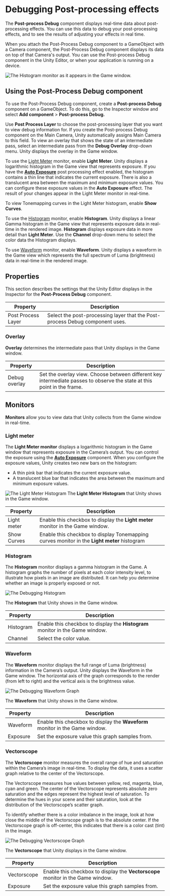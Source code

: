 # Debugging Post-processing effects

The **Post-process Debug** component displays real-time data about post-processing effects. You can use this data to debug your post-processing effects, and to see the results of adjusting your effects in real time.

When you attach the Post-Process Debug component to a GameObject with a Camera component, the Post-Process Debug component displays its data on top of that Camera's output. You can use the Post-process Debug component in the Unity Editor, or when your application is running on a device.

![The Histogram monitor as it appears in the Game window.](images/Ppv2_Debugging_Histogram.png)

## Using the Post-Process Debug component

To use the Post-Process Debug component, create a **Post-process Debug** component on a GameObject. To do this, go to the Inspector window and select **Add component** > **Post-process Debug.**

Use **Post Process Layer** to choose the post-processing layer that you want to view debug information for. If you create the Post-process Debug component on the Main Camera, Unity automatically assigns Main Camera to this field.
To view an overlay that shows the state of an intermediate pass,  select an intermediate pass from the **Debug Overlay** drop-down menu. Unity displays the overlay in the Game window.

To use the [Light Meter](#light-meter) monitor, enable **Light Meter**. Unity displays a logarithmic histogram in the Game view that represents exposure. If you have the [**Auto Exposure**](https://docs.unity3d.com/Assets/com.unity.postprocessing@3.4.0@latest?subfolder=/manual/Auto-Exposure.html) post processing effect enabled, the histogram contains a thin line that indicates the current exposure. There is also a translucent area between the maximum and minimum exposure values. You can configure these exposure values in the **Auto Exposure** effect. The result of your changes appear in the Light Meter monitor in real-time.

To view Tonemapping curves in the Light Meter histogram, enable **Show Curves**.

To use the [Histogram](#histogram) monitor, enable **Histogram**. Unity displays a linear Gamma histogram in the Game view that represents exposure data in real-time in the rendered image. **Histogram** displays exposure data in more detail than **Light Meter**. Use the **Channel** drop-down menu to select the color data the Histogram displays.

To use [Waveform](#waveform) monitor, enable **Waveform**. Unity displays a waveform in the Game view which represents the full spectrum of Luma (brightness) data in real-time in the rendered image.

## Properties

This section describes the settings that the Unity Editor displays in the Inspector for the **Post-Process Debug** component.

| **Property**       | **Description** |
|--------------------|-----------------|
| Post Process Layer | Select the post-processing layer that the Post-process Debug component uses.|

### Overlay

**Overlay** determines the intermediate pass that Unity displays in the Game window.

| **Property**  | **Description**                                              |
| ------------- | ------------------------------------------------------------ |
| Debug overlay | Set the overlay view. Choose between different key intermediate passes to observe the state at this point in the frame. |

## Monitors

**Monitors** allow you to view data that Unity collects from the Game window in real-time.

<a name="light-meter"></a>
### Light meter
The **Light Meter monitor** displays a logarithmic histogram in the Game window that represents exposure in the Camera’s output. You can control the exposure using the [**Auto Exposure**](https://docs.unity3d.com/Assets/com.unity.postprocessing@3.4.0@latest?subfolder=/manual/Auto-Exposure.html) component. When you configure the exposure values, Unity creates two new bars on the histogram:

- A thin pink bar that indicates the current exposure value.
- A translucent blue bar that indicates the area between the maximum and minimum exposure values.

![The Light Meter Histogram](images/Ppv2-Debugging-Light-Meter-Graph.png)
The **Light Meter Histogram** that Unity shows in the Game window.

| **Property** | **Description**                                                                             |
|--------------|---------------------------------------------------------------------------------------------|
| Light meter  | Enable this checkbox to display the **Light meter** monitor in the Game window.             |
| Show Curves  | Enable this checkbox to display Tonemapping curves monitor in the **Light meter** histogram |

<a name="histogram"></a>
### Histogram
The **Histogram** monitor displays a gamma histogram in the Game. A histogram graphs the number of pixels at each color intensity level, to illustrate how pixels in an image are distributed. It can help you determine whether an image is properly exposed or not.

![The Debugging Histogram](images/Ppv2-Debugging-Histogram-Graph.png)

The **Histogram** that Unity shows in the Game window.

| **Property** | **Description** |
|--------------|-----------------|
| Histogram    |Enable this checkbox to display the **Histogram** monitor in the Game window.|
| Channel      | Select the color value.|

<a name="waveform"></a>
### Waveform

The **Waveform** monitor displays the full range of Luma (brightness) information in the Camera’s output. Unity displays the Waveform in the Game window. The horizontal axis of the graph corresponds to the render (from left to right) and the vertical axis is the brightness value.

![The Debugging Waveform Graph](images/Ppv2-Debugging-Waveform-Graph.png)

The **Waveform** that Unity shows in the Game window.

| **Property** | **Description**                                              |
| ------------ | ------------------------------------------------------------ |
| Waveform     | Enable this checkbox to display the **Waveform** monitor in the Game window. |
| Exposure     | Set the exposure value this graph samples from.              |
<a name="vectorscope"></a>
### **Vectorscope**

The **Vectorscope** monitor measures the overall range of hue and saturation within the Camera’s image in real-time. To display the data, it uses a scatter graph relative to the center of the Vectorscope.

The Vectorscope measures hue values between yellow, red, magenta, blue, cyan and green. The center of the Vectorscope represents absolute zero saturation and the edges represent the highest level of saturation. To determine the hues in your scene and their saturation, look at the distribution of the Vectorscope’s scatter graph.

To identify whether there is a color imbalance in the image, look at how close the middle of the Vectorscope graph is to the absolute center. If the Vectorscope graph is off-center, this indicates that there is a color cast (tint) in the image.

![The Debugging Vectorscope Graph](images/Ppv2-Debugging-Vectorscope-Graph.png)

The **Vectorscope** that Unity displays in the Game window.

| **Property** | **Description** |
|--------------|-----------------|
| Vectorscope  | Enable this checkbox to display the **Vectorscope** monitor in the Game window.|
| Exposure     |Set the exposure value this graph samples from.|
